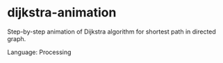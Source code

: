 # dijkstra-animation
Step-by-step animation of Dijkstra algorithm for shortest path in directed graph.

Language: Processing
